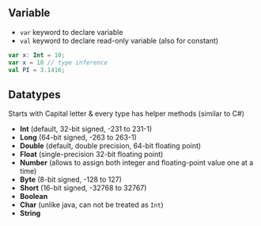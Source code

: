 ## Variable
* `var` keyword to declare variable
* `val` keyword to declare read-only variable (also for constant)
```kotlin
var x: Int = 10;
var x = 10 // type inference
val PI = 3.1416;
```

## Datatypes
Starts with Capital letter & every type has helper methods (similar to C#)

* **Int** (default, 32-bit signed, -231 to 231-1)
* **Long** (64-bit signed, -263 to 263-1)
* **Double** (default, double precision, 64-bit floating point)
* **Float** (single-precision 32-bit floating point)
* **Number** (allows to assign both integer and floating-point value one at a time)
* **Byte** (8-bit signed, -128 to 127)
* **Short** (16-bit signed, -32768 to 32767)
* **Boolean**
* **Char** (unlike java, can not be treated as `Int`)
* **String**
